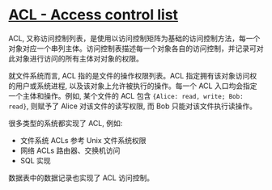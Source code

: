 # [ACL - Access control list](https://en.wikipedia.org/wiki/Access_control_list)

ACL, 又称访问控制列表，是使用以访问控制矩阵为基础的访问控制方法，每一个对象对应一个串列主体。访问控制表描述每一个对象各自的访问控制，并记录可对此对象进行访问的所有主体对对象的权限。

就文件系统而言, ACL 指的是文件的操作权限列表。ACL 指定拥有该对象访问权的用户或系统进程, 以及该对象上允许被执行的操作。每一个 ACL 入口均会指定一个主体和操作。例如, 某个文件的 ACL 包含 `{Alice: read, write; Bob: read}`, 则赋予了 Alice 对该文件的读写权限, 而 Bob 只能对该文件执行读操作。

很多类型的系统都实现了 ACL, 例如:
* 文件系统 ACLs
  参考 Unix 文件系统权限
* 网络 ACLs
  路由器、交换机访问
* SQL 实现

数据表中的数据记录也实现了 ACL 访问控制。



